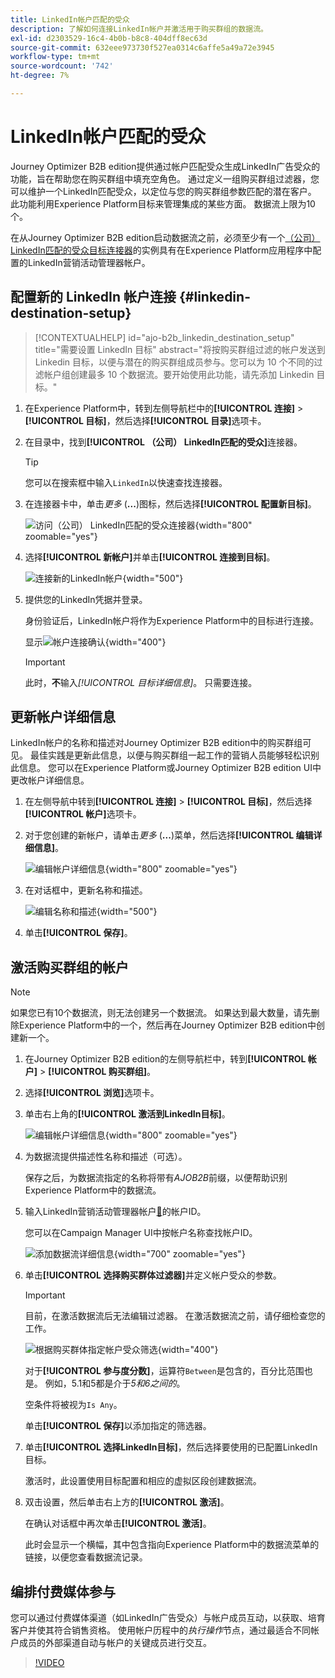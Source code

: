 ```yaml
---
title: LinkedIn帐户匹配的受众
description: 了解如何连接LinkedIn帐户并激活用于购买群组的数据流。
exl-id: d2303529-16c4-4b0b-b8c8-404dff8ec63d
source-git-commit: 632eee973730f527ea0314c6affe5a49a72e3945
workflow-type: tm+mt
source-wordcount: '742'
ht-degree: 7%

---
```


# LinkedIn帐户匹配的受众

Journey Optimizer B2B edition提供通过帐户匹配受众生成LinkedIn广告受众的功能，旨在帮助您在购买群组中填充空角色。 通过定义一组购买群组过滤器，您可以维护一个LinkedIn匹配受众，以定位与您的购买群组参数匹配的潜在客户。 此功能利用Experience Platform目标来管理集成的某些方面。 数据流上限为10个。

在从Journey Optimizer B2B edition启动数据流之前，必须至少有一个[（公司） LinkedIn匹配的受众目标连接器](https://experienceleague.adobe.com/zh-hans/docs/experience-platform/destinations/catalog/social/linkedin#connect)的实例具有在Experience Platform应用程序中配置的LinkedIn营销活动管理器帐户。

## 配置新的 LinkedIn 帐户连接 {#linkedin-destination-setup}

>[!CONTEXTUALHELP]
>id="ajo-b2b_linkedin_destination_setup"
>title="需要设置 LinkedIn 目标"
>abstract="将按购买群组过滤的帐户发送到 Linkedin 目标，以便与潜在的购买群组成员参与。您可以为 10 个不同的过滤帐户组创建最多 10 个数据流。要开始使用此功能，请先添加 Linkedin 目标。"

1. 在Experience Platform中，转到左侧导航栏中的&#x200B;**[!UICONTROL 连接]** > **[!UICONTROL 目标]**，然后选择&#x200B;**[!UICONTROL 目录]**&#x200B;选项卡。

1. 在目录中，找到&#x200B;**[!UICONTROL （公司） LinkedIn匹配的受众]**&#x200B;连接器。

   >[!TIP]
   >
   >您可以在搜索框中输入`LinkedIn`以快速查找连接器。

1. 在连接器卡中，单击&#x200B;_更多_ (**...**)图标，然后选择&#x200B;**[!UICONTROL 配置新目标]**。

   ![访问（公司） LinkedIn匹配的受众连接器](./assets/aep-destinations-catalog-linkedin.png){width="800" zoomable="yes"}

1. 选择&#x200B;**[!UICONTROL 新帐户]**&#x200B;并单击&#x200B;**[!UICONTROL 连接到目标]**。

   ![连接新的LinkedIn帐户](./assets/aep-destinations-catalog-linkedin-new-account.png){width="500"}

1. 提供您的LinkedIn凭据并登录。

   身份验证后，LinkedIn帐户将作为Experience Platform中的目标进行连接。

   显示![帐户连接确认](./assets/aep-destinations-catalog-linkedin-connected.png){width="400"}

   >[!IMPORTANT]
   >
   >此时，**不**&#x200B;输入&#x200B;_[!UICONTROL 目标详细信息]_。 只需要连接。

## 更新帐户详细信息

LinkedIn帐户的名称和描述对Journey Optimizer B2B edition中的购买群组可见。 最佳实践是更新此信息，以便与购买群组一起工作的营销人员能够轻松识别此信息。 您可以在Experience Platform或Journey Optimizer B2B edition UI中更改帐户详细信息。

1. 在左侧导航中转到&#x200B;**[!UICONTROL 连接]** > **[!UICONTROL 目标]**，然后选择&#x200B;**[!UICONTROL 帐户]**&#x200B;选项卡。

1. 对于您创建的新帐户，请单击&#x200B;_更多_ (**...**)菜单，然后选择&#x200B;**[!UICONTROL 编辑详细信息]**。

   ![编辑帐户详细信息](./assets/aep-destinations-accounts-edit-details.png){width="800" zoomable="yes"}

1. 在对话框中，更新名称和描述。

   ![编辑名称和描述](./assets/destinations-linkedin-account-edit-details-dialog.png){width="500"}

1. 单击&#x200B;**[!UICONTROL 保存]**。

## 激活购买群组的帐户

>[!NOTE]
>
>如果您已有10个数据流，则无法创建另一个数据流。 如果达到最大数量，请先删除Experience Platform中的一个，然后再在Journey Optimizer B2B edition中创建新一个。

1. 在Journey Optimizer B2B edition的左侧导航栏中，转到&#x200B;**[!UICONTROL 帐户]** > **[!UICONTROL 购买群组]**。

1. 选择&#x200B;**[!UICONTROL 浏览]**&#x200B;选项卡。

1. 单击右上角的&#x200B;**[!UICONTROL 激活到LinkedIn目标]**。

   ![编辑帐户详细信息](./assets/activate-linkedin-destination.png){width="800" zoomable="yes"}

1. 为数据流提供描述性名称和描述（可选）。

   保存之后，为数据流指定的名称将带有&#x200B;_AJOB2B_&#x200B;前缀，以便帮助识别Experience Platform中的数据流。

1. 输入LinkedIn营销活动管理器帐户[&#128279;](https://www.linkedin.com/help/lms/answer/a424270)的帐户ID。

   您可以在Campaign Manager UI中按帐户名称查找帐户ID。

   ![添加数据流详细信息](./assets/destinations-linkedin-activate-details.png){width="700" zoomable="yes"}

1. 单击&#x200B;**[!UICONTROL 选择购买群体过滤器]**&#x200B;并定义帐户受众的参数。

   >[!IMPORTANT]
   >
   >目前，在激活数据流后无法编辑过滤器。 在激活数据流之前，请仔细检查您的工作。

   ![根据购买群体指定帐户受众筛选](./assets/destinations-linkedin-activate-buying-group-filters.png){width="400"}

   对于&#x200B;**[!UICONTROL 参与度分数]**，运算符`Between`是包含的，百分比范围也是。 例如，5.1和5都是介于&#x200B;_5和6之间的_。

   空条件将被视为`Is Any`。

   单击&#x200B;**[!UICONTROL 保存]**&#x200B;以添加指定的筛选器。

1. 单击&#x200B;**[!UICONTROL 选择LinkedIn目标]**，然后选择要使用的已配置LinkedIn目标。

   激活时，此设置使用目标配置和相应的虚拟区段创建数据流。

1. 双击设置，然后单击右上方的&#x200B;**[!UICONTROL 激活]**。

   在确认对话框中再次单击&#x200B;**[!UICONTROL 激活]**。

   此时会显示一个横幅，其中包含指向Experience Platform中的数据流菜单的链接，以便您查看数据流记录。

## 编排付费媒体参与

您可以通过付费媒体渠道（如LinkedIn广告受众）与帐户成员互动，以获取、培育客户并使其符合销售资格。 使用帐户历程中的&#x200B;_执行操作_&#x200B;节点，通过最适合不同帐户成员的外部渠道自动与帐户的关键成员进行交互。

>[!VIDEO](https://video.tv.adobe.com/v/3448682/?learn=on&captions=chi_hans)
